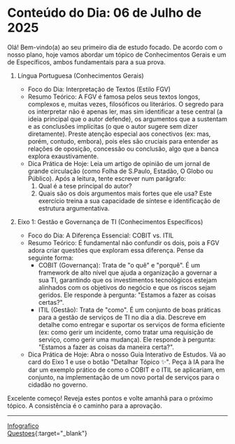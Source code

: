 ﻿# Conteúdo do Dia: 06 de Julho de 2025





Olá! Bem-vindo(a) ao seu primeiro dia de estudo focado. De acordo com o nosso plano, hoje vamos abordar um tópico de Conhecimentos Gerais e um de Específicos, ambos fundamentais para a sua prova.


1.	Língua Portuguesa (Conhecimentos Gerais)

	*	Foco do Dia: Interpretação de Textos (Estilo FGV)
	*	Resumo Teórico: A FGV é famosa pelos seus textos longos, complexos e, muitas vezes, filosóficos ou literários. O segredo para os interpretar não é apenas ler, mas sim identificar a tese central (a ideia principal que o autor defende), os argumentos que a sustentam e as conclusões implícitas (o que o autor sugere sem dizer diretamente). Preste atenção especial aos conectivos (ex: mas, porém, contudo, embora), pois eles são cruciais para entender as relações de oposição, concessão ou conclusão, algo que a banca explora exaustivamente.
	*	Dica Prática de Hoje: Leia um artigo de opinião de um jornal de grande circulação (como Folha de S.Paulo, Estadão, O Globo ou Público). Após a leitura, tente escrever num parágrafo:
		1.	Qual é a tese principal do autor?
		2.	Quais são os dois argumentos mais fortes que ele usa? Este exercício treina a sua capacidade de síntese e identificação de estrutura argumentativa.
		
2.	Eixo 1: Gestão e Governança de TI (Conhecimentos Específicos)
	* Foco do Dia: A Diferença Essencial: COBIT vs. ITIL
	* Resumo Teórico: É fundamental não confundir os dois, pois a FGV adora criar questões que exploram essa diferença. Pense da seguinte forma:
		* COBIT (Governança): Trata de "o quê" e "porquê". É um framework de alto nível que ajuda a organização a governar a sua TI, garantindo que os investimentos tecnológicos estejam alinhados com os objetivos do negócio e que os riscos sejam geridos. Ele responde à pergunta: "Estamos a fazer as coisas certas?".
		* ITIL (Gestão): Trata de "como". É um conjunto de boas práticas para a gestão de serviços de TI no dia a dia. Descreve em detalhe como entregar e suportar os serviços de forma eficiente (ex: como gerir um incidente, como tratar uma requisição de serviço, como gerir uma mudança). Ele responde à pergunta: "Estamos a fazer as coisas da maneira certa?".
	* Dica Prática de Hoje: Abra o nosso Guia Interativo de Estudos. Vá ao card do Eixo 1 e use o botão "Detalhar Tópico ✨". Peça à IA para lhe dar um exemplo prático de como o COBIT e o ITIL se aplicariam, em conjunto, na implementação de um novo portal de serviços para o cidadão no governo.

Excelente começo! Reveja estes pontos e volte amanhã para o próximo tópico. A consistência é o caminho para a aprovação.

---


[Infografico](https://g.co/gemini/share/9b84692cd5d3)<br>
[Questoes](https://g.co/gemini/share/9b84692cd5d3){:target="_blank"}